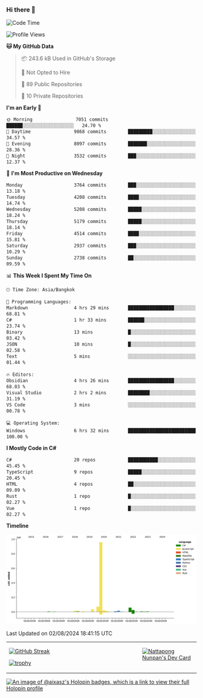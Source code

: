 ### Hi there 👋

<!--START_SECTION:waka-->
![Code Time](http://img.shields.io/badge/Code%20Time-1%2C828%20hrs%203%20mins-blue)

![Profile Views](http://img.shields.io/badge/Profile%20Views-0-blue)

**🐱 My GitHub Data** 

> 📦 243.6 kB Used in GitHub's Storage 
 > 
> 🚫 Not Opted to Hire
 > 
> 📜 89 Public Repositories 
 > 
> 🔑 10 Private Repositories 
 > 
**I'm an Early 🐤** 

```text
🌞 Morning                7051 commits        ██████░░░░░░░░░░░░░░░░░░░   24.70 % 
🌆 Daytime                9868 commits        █████████░░░░░░░░░░░░░░░░   34.57 % 
🌃 Evening                8097 commits        ███████░░░░░░░░░░░░░░░░░░   28.36 % 
🌙 Night                  3532 commits        ███░░░░░░░░░░░░░░░░░░░░░░   12.37 % 
```
📅 **I'm Most Productive on Wednesday** 

```text
Monday                   3764 commits        ███░░░░░░░░░░░░░░░░░░░░░░   13.18 % 
Tuesday                  4208 commits        ████░░░░░░░░░░░░░░░░░░░░░   14.74 % 
Wednesday                5208 commits        █████░░░░░░░░░░░░░░░░░░░░   18.24 % 
Thursday                 5179 commits        █████░░░░░░░░░░░░░░░░░░░░   18.14 % 
Friday                   4514 commits        ████░░░░░░░░░░░░░░░░░░░░░   15.81 % 
Saturday                 2937 commits        ███░░░░░░░░░░░░░░░░░░░░░░   10.29 % 
Sunday                   2738 commits        ██░░░░░░░░░░░░░░░░░░░░░░░   09.59 % 
```


📊 **This Week I Spent My Time On** 

```text
🕑︎ Time Zone: Asia/Bangkok

💬 Programming Languages: 
Markdown                 4 hrs 29 mins       █████████████████░░░░░░░░   68.81 % 
C#                       1 hr 33 mins        ██████░░░░░░░░░░░░░░░░░░░   23.74 % 
Binary                   13 mins             █░░░░░░░░░░░░░░░░░░░░░░░░   03.42 % 
JSON                     10 mins             █░░░░░░░░░░░░░░░░░░░░░░░░   02.58 % 
Text                     5 mins              ░░░░░░░░░░░░░░░░░░░░░░░░░   01.44 % 

🔥 Editors: 
Obsidian                 4 hrs 26 mins       █████████████████░░░░░░░░   68.03 % 
Visual Studio            2 hrs 2 mins        ████████░░░░░░░░░░░░░░░░░   31.19 % 
VS Code                  3 mins              ░░░░░░░░░░░░░░░░░░░░░░░░░   00.78 % 

💻 Operating System: 
Windows                  6 hrs 32 mins       █████████████████████████   100.00 % 
```

**I Mostly Code in C#** 

```text
C#                       20 repos            ███████████░░░░░░░░░░░░░░   45.45 % 
TypeScript               9 repos             █████░░░░░░░░░░░░░░░░░░░░   20.45 % 
HTML                     4 repos             ██░░░░░░░░░░░░░░░░░░░░░░░   09.09 % 
Rust                     1 repo              █░░░░░░░░░░░░░░░░░░░░░░░░   02.27 % 
Vue                      1 repo              █░░░░░░░░░░░░░░░░░░░░░░░░   02.27 % 
```



**Timeline**

![Lines of Code chart](https://raw.githubusercontent.com/aixasz/aixasz/main/assets/bar_graph.png)


 Last Updated on 02/08/2024 18:41:15 UTC
<!--END_SECTION:waka-->

<table>
<tr>
<td width="70%" valign="top">
 
 [![GitHub Streak](http://github-readme-streak-stats.herokuapp.com?user=aixasz&theme=github-dark&hide_border=true&date_format=%5BY%20%5DM%20j)](https://git.io/streak-stats)

 [![trophy](https://github-profile-trophy.vercel.app/?username=aixasz&theme=onedark)](https://github.com/ryo-ma/github-profile-trophy)
 </td>
<td width="30%" valign="top">
 
<a href="https://app.daily.dev/aixasz"><img src="https://api.daily.dev/devcards/403207936e6547c9a85ea449e9f3abe8.png?r=re8" alt="Nattapong Nunpan's Dev Card"/></a>

 </td>
</tr>
</table>

[![An image of @aixasz's Holopin badges, which is a link to view their full Holopin profile](https://holopin.me/aixasz)](https://holopin.io/@aixasz)
 
